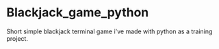 # Blackjack_game_python
Short simple blackjack terminal game i've made with python as a training project.
